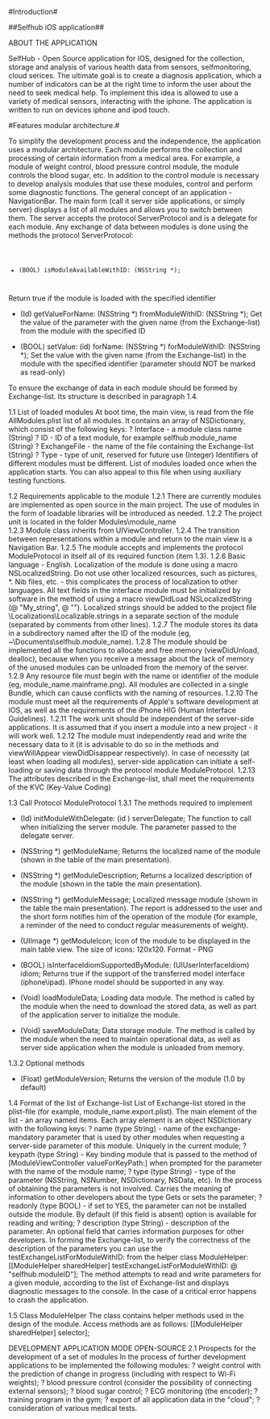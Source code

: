 #Introduction#

##Selfhub iOS application##

ABOUT THE APPLICATION

SelfHub - Open Source application for IOS, designed for the collection, storage and analysis of various health data from sensors, selfmonitoring, cloud serices. The ultimate goal is to create a diagnosis application, which a number of indicators can be at the right time to inform the user about the need to seek medical help. To implement this idea is allowed to use a variety of medical sensors, interacting with the iphone. The application is written to run on devices iphone and ipod touch. 

#Features modular architecture.#

To simplify the development process and the independence, the application uses a modular architecture. Each module performs the collection and processing of certain information from a medical area. For example, a module of weight control, blood pressure control module, the module controls the blood sugar, etc. In addition to the control module is necessary to develop analysis modules that use these modules, control and perform some diagnostic functions. The general concept of an application - NavigationBar. The main form (call it server side applications, or simply server) displays a list of all modules and allows you to switch between them. The server accepts the protocol ServerProtocol and is a delegate for each module. Any exchange of data between modules is done using the methods the protocol ServerProtocol:
<code>
- (BOOL) isModuleAvailableWithID: (NSString *);
</code>
Return true if the module is loaded with the specified identifier

- (Id) getValueForName: (NSString *) fromModuleWithID: (NSString *);
Get the value of the parameter with the given name (from the Exchange-list) from the module with the specified ID

- (BOOL) setValue: (id) forName: (NSString *) forModuleWithID: (NSString *);
Set the value with the given name (from the Exchange-list) in the module with the specified identifier (parameter should NOT be marked as read-only)

To ensure the exchange of data in each module should be formed by Exchange-list. Its structure is described in paragraph 1.4.

1.1 List of loaded modules
At boot time, the main view, is read from the file AllModules.plist list of all modules. It contains an array of NSDictionary, which consist of the following keys:
? Interface - a module class name (String)
? ID - ID of a text module, for example selfhub.module_name (String)
? ExchangeFile - the name of the file containing the Exchange-list (String)
? Type - type of unit, reserved for future use (Integer)
Identifiers of different modules must be different. List of modules loaded once when the application starts. You can also appeal to this file when using auxiliary testing functions.

1.2 Requirements applicable to the module
1.2.1 There are currently modules are implemented as open source in the main project. The use of modules in the form of loadable libraries will be introduced as needed.
1.2.2 The project unit is located in the folder Modules\module_name\
1.2.3 Module class inherits from UIViewController.
1.2.4 The transition between representations within a module and return to the main view is a Navigation Bar.
1.2.5 The module accepts and implements the protocol ModuleProtocol in itself all of its required function (item 1.3).
1.2.6 Basic language - English. Localization of the module is done using a macro NSLocalizedString. Do not use other localized resources, such as pictures, *. Nib files, etc. - this complicates the process of localization to other languages. All text fields in the interface module must be initialized by software in the method of using a macro viewDidLoad NSLocalizedString (@ "My_string", @ ""). Localized strings should be added to the project file \Localizations\Localizable.strings in a separate section of the module (separated by comments from other lines).
1.2.7 The module stores its data in a subdirectory named after the ID of the module (eg, ~\Documents\selfhub.module_name\).
1.2.8 The module should be implemented all the functions to allocate and free memory (viewDidUnload, dealloc), because when you receive a message about the lack of memory of the unused modules can be unloaded from the memory of the server.
1.2.9 Any resource file must begin with the name or identifier of the module (eg, module_name.mainframe.png). All modules are collected in a single Bundle, which can cause conflicts with the naming of resources.
1.2.10 The module must meet all the requirements of Apple's software development at IOS, as well as the requirements of the iPhone HIG (Human Interface Guidelines).
1.2.11 The work unit should be independent of the server-side applications. It is assumed that if you insert a module into a new project - it will work well.
1.2.12 The module must independently read and write the necessary data to it (it is advisable to do so in the methods and viewWillAppear viewDidDisappear respectively). In case of necessity (at least when loading all modules), server-side application can initiate a self-loading or saving data through the protocol module ModuleProtocol.
1.2.13 The attributes described in the Exchange-list, shall meet the requirements of the KVC (Key-Value Coding)

1.3 Call Protocol ModuleProtocol
1.3.1 The methods required to implement
- (Id) initModuleWithDelegate: (id <ServerProtocol>) serverDelegate;
The function to call when initializing the server module. The parameter passed to the delegate server.

- (NSString *) getModuleName;
Returns the localized name of the module (shown in the table of the main presentation).

- (NSString *) getModuleDescription;
Returns a localized description of the module (shown in the table the main presentation).

- (NSString *) getModuleMessage;
Localized message module (shown in the table the main presentation). The report is addressed to the user and the short form notifies him of the operation of the module (for example, a reminder of the need to conduct regular measurements of weight).

- (UIImage *) getModuleIcon;
Icon of the module to be displayed in the main table view. The size of icons: 120x120. Format - PNG

- (BOOL) isInterfaceIdiomSupportedByModule: (UIUserInterfaceIdiom) idiom;
Returns true if the support of the transferred model interface (iphone\ipad). IPhone model should be supported in any way.

- (Void) loadModuleData;
Loading data module. The method is called by the module when the need to download the stored data, as well as part of the application server to initialize the module.

- (Void) saveModuleData;
Data storage module. The method is called by the module when the need to maintain operational data, as well as server side application when the module is unloaded from memory.

1.3.2 Optional methods
- (Float) getModuleVersion;
Returns the version of the module (1.0 by default)

1.4 Format of the list of Exchange-list
List of Exchange-list stored in the plist-file (for example, module_name.export.plist). The main element of the list - an array named items. Each array element is an object NSDictionary with the following keys:
? name (type String) - name of the exchange-mandatory parameter that is used by other modules when requesting a server-side parameter of this module. Uniquely in the current module;
? keypath (type String) - Key binding module that is passed to the method of [ModuleViewController valueForKeyPath:] when prompted for the parameter with the name of the module name;
? type (type String) - type of the parameter (NSString, NSNumber, NSDictionary, NSData, etc). In the process of obtaining the parameters is not involved. Carries the meaning of information to other developers about the type Gets or sets the parameter;
? readonly (type BOOL) - if set to YES, the parameter can not be installed outside the module. By default (if this field is absent) option is available for reading and writing;
? description (type String) - description of the parameter. An optional field that carries information purposes for other developers.
In forming the Exchange-list, to verify the correctness of the description of the parameters you can use the testExchangeListForModuleWithID: from the helper class ModuleHelper:
[[ModuleHelper sharedHelper] testExchangeListForModuleWithID: @ "selfhub.moduleID"];
The method attempts to read and write parameters for a given module, according to the list of Exchange-list and displays diagnostic messages to the console. In the case of a critical error happens to crash the application.

1.5 Class ModuleHelper
The class contains helper methods used in the design of the module. Access methods are as follows:
[[ModuleHelper sharedHelper] selector];

DEVELOPMENT APPLICATION MODE OPEN-SOURCE
2.1 Prospects for the development of a set of modules
In the process of further development applications to be implemented the following modules:
? weight control with the prediction of change in progress (including with respect to Wi-Fi weights);
? blood pressure control (consider the possibility of connecting external sensors);
? blood sugar control;
? ECG monitoring (the encoder);
? training program in the gym;
? export of all application data in the "cloud";
? consideration of various medical tests.
